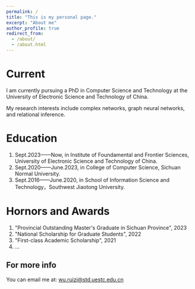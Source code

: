 ```yaml
---
permalink: /
title: "This is my personal page."
excerpt: "About me"
author_profile: true
redirect_from: 
  - /about/
  - /about.html
---
```


# Current
I am currently pursuing a PhD in Computer Science and Technology at the University of Electronic Science and Technology of China.

My research interests include complex networks, graph neural networks, and relational inference.

# Education
1. Sept.2023——Now, in Institute of Foundamental and Frontier Sciences, University of Electronic Science and Technology of China.
1. Sept.2020——June.2023, in College of Computer Science, Sichuan Normal University. 
1. Sept.2016——June.2020, in School of Information Science and Technology，Southwest Jiaotong University.

# Hornors and Awards
1. "Provincial Outstanding Master's Graduate in Sichuan Province", 2023
1. "National Scholarship for Graduate Students", 2022
1. "First-class Academic Scholarship", 2021
1. ...


For more info
------
You can email me at: wu.ruizi@std.uestc.edu.cn
